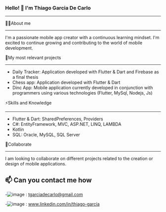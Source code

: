 ### Hello! 👋 I'm Thiago Garcia De Carlo
-------------------------------------------------- -------------------

👨‍💻About me
-------------------------------------------------- -------------------
I'm a passionate mobile app creator with a continuous learning mindset. I'm excited to continue growing and contributing to the world of mobile development.


🔭My most relevant projects
-------------------------------------------------- --------------------
- Daily Tracker: Application developed with Flutter & Dart and Firebase as a final thesis
- Chess app: Application developed with Flutter & Dart 
- Dinc App: Mobile application currently developed in conjunction with programmers using various technologies (Flutter, MySql, Nodejs, Js)

⚡Skills and Knowledge
-------------------------------------------------- -------------------

- Flutter & Dart: SharedPreferences, Providers
- C#: EntityFramework, MVC, ASP.NET, LINQ, LAMBDA
- Kotlin
- SQL: Oracle, MySQL, SQL Server

👥Collaborate
-------------------------------------------------- --------------------
I am looking to collaborate on different projects related to the creation or design of mobile applications.



📫 Can you contact me how
----------------------------------------------------------------------
-![image](https://github.com/thiago-mobile/thiago-mobile/assets/157446380/77dd352b-91d8-42ec-a5f5-aad4b70de60a)
: tgarciadecarlo@gmail.com

-![image](https://github.com/thiago-mobile/thiago-mobile/assets/157446380/062c49b8-f8cb-4066-b48c-014df99c5778)
: www.linkedin.com/in/thiago-garcía


